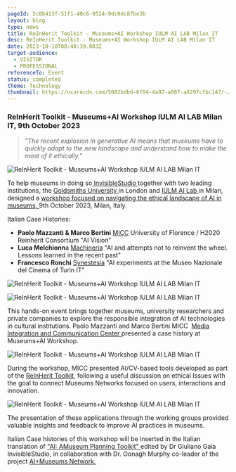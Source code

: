 ```yaml
---
pageId: 5c0b413f-51f1-40c6-9524-9dc0dc87be3b
layout: blog
type: news
title: ReInHerit Toolkit - Museums+AI Workshop IULM AI LAB Milan IT
desc: ReInHerit Toolkit - Museums+AI Workshop IULM AI LAB Milan IT
date: 2023-10-10T08:40:39.083Z
target-audience:
  - VISITOR
  - PROFESSIONAL
referenceTo: Event
status: completed
theme: Technology
thumbnail: https://ucarecdn.com/5082bdbd-6f04-4a97-a087-a8297cfbc147/-/crop/995x910/641,242/-/preview/
---
```

### **ReInHerit Toolkit - Museums+AI Workshop IULM AI LAB Milan IT, 9th October 2023**

> *"The recent explosion in generative AI means that museums have to quickly adapt to the new landscape and understand how to make the most of it ethically."*

![ReInHerit Toolkit - Museums+AI Workshop IULM AI LAB Milan IT](https://ucarecdn.com/78ff8ccc-0975-4998-8299-bfbc039459c6/ "ReInHerit Toolkit - Museums+AI Workshop IULM AI LAB Milan IT")

To help museums in doing so[ InvisibleStudio ](https://www.invisiblestudio.net)together with two leading institutions, the [Goldsmiths University ](https://www.gold.ac.uk)in London and [IULM AI Lab ](https://www.iulm.it/en/ricerca/iulm-ai-lab)in Milan, designed a [ workshop focused on navigating the ethical landscape of AI in museums, ](https://www.invisiblestudio.net/portfolio/museums-ai-workshop?fbclid=IwAR1uI8j9ErwvFB86x1dec3mv3SdAHpS52qxco-8VCCHMbiQ4CUEbi5PTs14)9th October 2023, Milan, Italy.

Italian Case Histories:

* **Paolo Mazzanti & Marco Bertini**  [MICC](http://www.micc.unifi.it) University of Florence / H2020 Reinherit Consortium  "AI Vision"
*  **Luca Melchionn**a [Machineria](https://machineria.it/machineria-stories-that-work) "AI and attempts not to reinvent the wheel. Lessons learned in the recent past"
* **Francesco Ronchi** [Synestesia](https://synesthesia.it/en/) "AI experiments at the Museo Nazionale del Cinema of Turin IT"



![ReInHerit Toolkit - Museums+AI Workshop IULM AI LAB Milan IT](https://ucarecdn.com/81e7a1ae-b72b-4096-8452-8d5fb13feb4e/ "ReInHerit Toolkit - Museums+AI Workshop IULM AI LAB Milan IT")

![ReInHerit Toolkit - Museums+AI Workshop IULM AI LAB Milan IT](https://ucarecdn.com/22e40a9a-bbe4-4a4f-b4c6-e6f3ae07a888/ "ReInHerit Toolkit - Museums+AI Workshop IULM AI LAB Milan IT")

This hands-on event brings together museums, university researchers and private companies to explore the responsible integration of AI technologies in cultural institutions. Paolo Mazzanti and Marco Bertini MICC  [Media Integration and Communication Center ](http://www.micc.unifi.it)[ ](http://www.micc.unifi.it)presented a case history at Museums+AI Workshop. 

![ReInHerit Toolkit - Museums+AI Workshop IULM AI LAB Milan IT](https://ucarecdn.com/9babf62e-3633-4052-afce-b2bba647cbda/ "ReInHerit Toolkit - Museums+AI Workshop IULM AI LAB Milan IT")

During the workshop, MICC presented AI/CV-based tools developed as part of the [ReInHerit Toolkit](https://reinherit-hub.eu/applications), following a useful discussion on ethical Issues with the goal to connect Museums Networks focused on users, interactions and innovation.

![ReInHerit Toolkit - Museums+AI Workshop IULM AI LAB Milan IT](https://ucarecdn.com/6fc91ffb-c26f-43ab-b059-f751a820cc28/ "ReInHerit Toolkit - Museums+AI Workshop IULM AI LAB Milan IT")

The presentation of these applications through the working groups provided valuable insights and feedback to improve AI practices in museums. 

Italian Case histories of this workshop will be inserted in the Italian translation of ["AI: AMuseum Planning Toolkit" ](https://themuseumsai.network/toolkit/)edited by Dr Giuliano Gaia  InvisibleStudio, in collaboration with Dr. Oonagh Murphy co-leader of the project [AI+Museums Network.](https://themuseumsai.network)